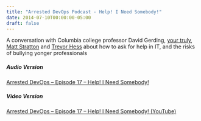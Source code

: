 ```yaml
---
title: "Arrested DevOps Podcast - Help! I Need Somebody!"
date: 2014-07-10T00:00:00-05:00
draft: false
---
```


A conversation with Columbia college professor David Gerding, <a href="https://twitter.com/DivineOps" target=_blank>your truly</a>, <a href="https://twitter.com/mattstratton" target=_blank>Matt Stratton</a> and <a href="https://twitter.com/trevorghess" target=_blank>Trevor Hess</a> about how to ask for help in IT, and the risks of bullying yonger professionals


##### Audio Version #####
<a href="https://www.arresteddevops.com/get-help" target=_blank>Arrested DevOps – Episode 17 – Help! I Need Somebody!</a>

##### Video Version #####
<a href="https://www.youtube.com/watch?v=AGpQd_ub36Q" target=_blank>Arrested DevOps – Episode 17 – Help! I Need Somebody! (YouTube)</a>

<!-- {{< youtube AGpQd_ub36Q >}} -->